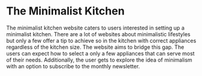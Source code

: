 # The Minimalist Kitchen

The minimalist kitchen website caters to users interested in setting up a minimalist kitchen. There are a lot of websites about minimalistic lifestyles but only a few offer a tip to achieve so in the kitchen with correct appliances regardless of the kitchen size. The website aims to bridge this gap. The users can expect how to select a only a few appliances that can serve most of their needs. Additionally, the user gets to explore the idea of minimalism with an option to subscribe to the monthly newsletter.